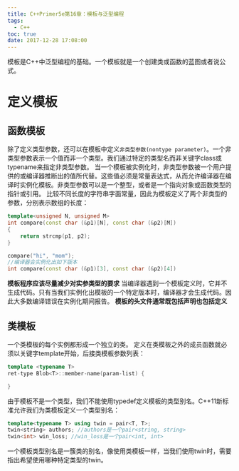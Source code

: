 ```yaml
---
title: C++Primer5e第16章：模板与泛型编程
tags:
  - C++
toc: true
date: 2017-12-28 17:08:00
---
```

模板是C++中泛型编程的基础。一个模板就是一个创建类或函数的蓝图或者说公式。
# 定义模板
## 函数模板
除了定义类型参数，还可以在模板中定义`非类型参数(nontype parameter)`。一个非类型参数表示一个值而非一个类型。我们通过特定的类型名而非关键字class或typename来指定非类型参数。
当一个模板被实例化时，非类型参数被一个用户提供的或编译器推断出的值所代替。这些值必须是常量表达式，从而允许编译器在编译时实例化模板。非类型参数可以是一个整型，或者是一个指向对象或函数类型的指针或引用。
比较不同长度的字符串字面常量，因此为模板定义了两个非类型的参数，分别表示数组的长度：
``` cpp
template<unsigned N, unsigned M>
int compare(const char (&p1)[N], const char (&p2)[M])
{
    return strcmp(p1, p2);
}

compare("hi", "mom");
//编译器会实例化出如下版本
int compare(const char (&p1)[3], const char (&p2)[4])
```
<strong>模板程序应该尽量减少对实参类型的要求</strong>
当编译器遇到一个模板定义时，它并不生成代码。只有当我们实例化出模板的一个特定版本时，编译器才会生成代码。因此大多数编译错误在实例化期间报告。
<strong>模板的头文件通常既包括声明也包括定义</strong>
<!--more-->
## 类模板
一个类模板的每个实例都形成一个独立的类。
定义在类模板之外的成员函数就必须以关键字template开始，后接类模板参数列表：
``` cpp
template <typename T>
ret-type Blob<T>::member-name(param-list) {

}
```
由于模板不是一个类型，我们不能使用typedef定义模板的类型别名。C++11新标准允许我们为类模板定义一个类型别名：
``` cpp
template<typename T> using twin = pair<T, T>;
twin<string> authors; //authors是一个pair<string, string>
twin<int> win_loss; //win_loss是一个pair<int, int>
```
一个模板类型别名是一簇类的别名，像使用类模板一样，当我们使用twin时，需要指出希望使用哪种特定类型的twin。
